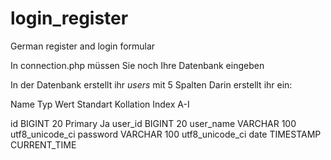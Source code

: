 # login_register
German register and login formular 

In connection.php müssen Sie noch Ihre Datenbank eingeben

In der Datenbank erstellt ihr *users* mit 5 Spalten
Darin erstellt ihr ein:

Name		Typ		Wert	Standart	Kollation	Index	A-I

id		BIGINT		20					Primary Ja
user_id		BIGINT		20
user_name	VARCHAR		100			utf8_unicode_ci
password	VARCHAR		100			utf8_unicode_ci
date		TIMESTAMP		CURRENT_TIME

